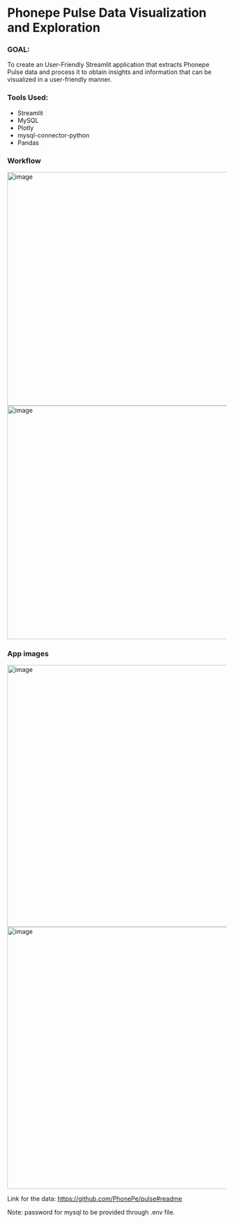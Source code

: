# Phonepe Pulse Data Visualization and Exploration

### GOAL:
To create an User-Friendly Streamlit application that extracts Phonepe Pulse data and process it to obtain
insights and information that can be visualized in a user-friendly manner.

### Tools Used: 
* Streamlit
* MySQL
* Plotly
* mysql-connector-python
* Pandas

### Workflow

<img width="535" alt="image" src="https://github.com/SharmilaAnanthasayanam/Phonepe-Project/assets/112562560/8163449f-b69f-4ce0-bc93-0fec08a773e4">

<img width="535" alt="image" src="https://github.com/SharmilaAnanthasayanam/Phonepe-Project/assets/112562560/78c09a4a-d8f6-4578-b492-5f28248852b0">

### App images
<img width="600" alt="image" src="https://github.com/SharmilaAnanthasayanam/Phonepe-Project/assets/112562560/988fe935-a2e7-45bc-8e73-1dbe5ab70a7c">

<img width="600" alt="image" src="https://github.com/SharmilaAnanthasayanam/Phonepe-Project/assets/112562560/7b9b954b-0126-483d-967c-65d3d9480a1e">

Link for the data: https://github.com/PhonePe/pulse#readme

Note: password for mysql to be provided through .env file.

